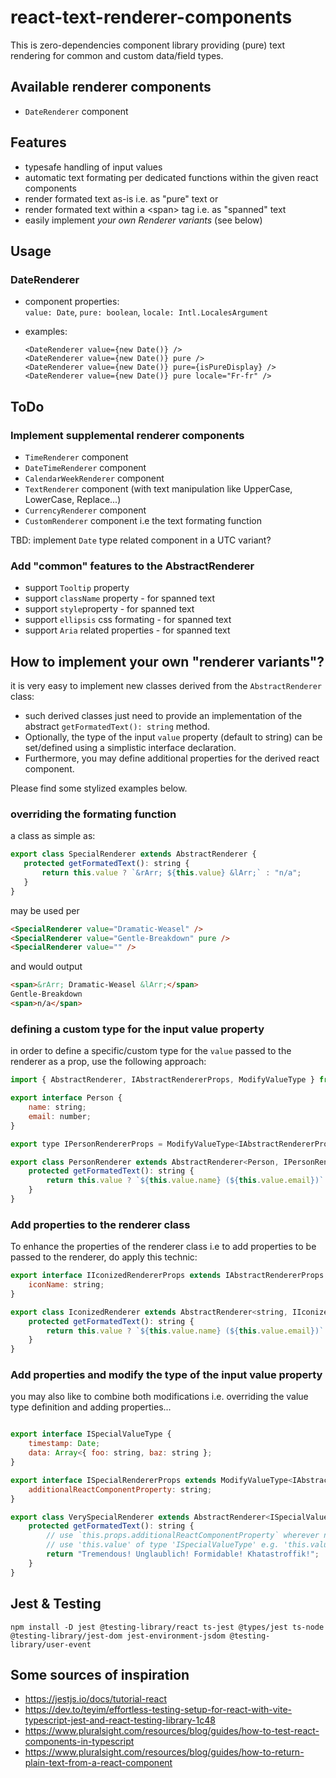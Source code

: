# react-text-renderer-components

This is zero-dependencies component library providing (pure) text rendering for common and custom data/field types.

## Available renderer components

- `DateRenderer` component

## Features

- typesafe handling of input values
- automatic text formating per dedicated functions within the given react components
- render formated text as-is i.e. as "pure" text or
- render formated text within a &lt;span&gt; tag i.e. as "spanned" text
- easily implement *your own Renderer variants* (see below)

## Usage

### DateRenderer

- component properties:  
`value: Date`, `pure: boolean`, `locale: Intl.LocalesArgument`

- examples:
    ```
    <DateRenderer value={new Date()} />
    <DateRenderer value={new Date()} pure />
    <DateRenderer value={new Date()} pure={isPureDisplay} />
    <DateRenderer value={new Date()} pure locale="Fr-fr" />
    ```

## ToDo

### Implement supplemental renderer components

- `TimeRenderer` component
- `DateTimeRenderer` component
- `CalendarWeekRenderer` component
- `TextRenderer` component (with text manipulation like UpperCase, LowerCase, Replace...)
- `CurrencyRenderer` component
- `CustomRenderer` component i.e the text formating function

TBD: implement `Date` type related component in a UTC variant?

### Add "common" features  to the AbstractRenderer

- support `Tooltip` property
- support `className` property - for spanned text
- support `style`property - for spanned text
- support `ellipsis` css formating - for spanned text
- support `Aria` related properties - for spanned text

## How to implement your own "renderer variants"?

 it is very easy to implement new classes derived from the `AbstractRenderer` class:
 
 - such derived classes just need to provide an implementation of the abstract `getFormatedText(): string` method.
 - Optionally, the type of the input `value` property (default to string) can be set/defined using a simplistic interface declaration.
 - Furthermore, you may define additional properties for the derived react component.

 Please find some stylized examples below.

  ### overriding the formating function

 a class as simple as:
 ```javascript
 export class SpecialRenderer extends AbstractRenderer {
    protected getFormatedText(): string {       
        return this.value ? `&rArr; ${this.value} &lArr;` : "n/a";
    }
}
 ```
may be used per
 ```html
 <SpecialRenderer value="Dramatic-Weasel" />
 <SpecialRenderer value="Gentle-Breakdown" pure />
 <SpecialRenderer value="" />
 ```
 and would output
 ```html
 <span>&rArr; Dramatic-Weasel &lArr;</span>
 Gentle-Breakdown
 <span>n/a</span>
 ```

### defining a custom type for the input value property

in order to define a specific/custom type for the `value` passed to the renderer as a prop, use the following approach:

```javascript
import { AbstractRenderer, IAbstractRendererProps, ModifyValueType } from "./AbstractRenderer";

export interface Person {
    name: string;
    email: number;
}

export type IPersonRendererProps = ModifyValueType<IAbstractRendererProps, { value: Person }>;

export class PersonRenderer extends AbstractRenderer<Person, IPersonRendererProps> {
    protected getFormatedText(): string {
        return this.value ? `${this.value.name} (${this.value.email})` : "";
    }
}
```

### Add properties to the renderer class

To enhance the properties of the renderer class i.e to add properties to be passed to the renderer, do apply this technic:

```javascript
export interface IIconizedRendererProps extends IAbstractRendererProps {
    iconName: string;
}

export class IconizedRenderer extends AbstractRenderer<string, IIconizedRendererProps> {
    protected getFormatedText(): string {
        return this.value ? `${this.value.name} (${this.value.email})` : "";
    }
}
```

### Add properties and modify the type of the input value property

you may also like to combine both modifications i.e. overriding the value type definition and adding properties...

```javascript

export interface ISpecialValueType {
    timestamp: Date;
    data: Array<{ foo: string, baz: string };
}

export interface ISpecialRendererProps extends ModifyValueType<IAbstractRendererProps, { value: ISpecialValueType }> {
    additionalReactComponentProperty: string;
}

export class VerySpecialRenderer extends AbstractRenderer<ISpecialValueType, ISpecialRendererProps> {
    protected getFormatedText(): string {
        // use `this.props.additionalReactComponentProperty` wherever needed
        // use 'this.value' of type 'ISpecialValueType' e.g. 'this.value.timestamp' or 'this.value.data.length' etc.
        return "Tremendous! Unglaublich! Formidable! Khatastroffik!";
    }
}

```

## Jest & Testing

```shell
npm install -D jest @testing-library/react ts-jest @types/jest ts-node @testing-library/jest-dom jest-environment-jsdom @testing-library/user-event
```

## Some sources of inspiration

- https://jestjs.io/docs/tutorial-react
- https://dev.to/teyim/effortless-testing-setup-for-react-with-vite-typescript-jest-and-react-testing-library-1c48
- https://www.pluralsight.com/resources/blog/guides/how-to-test-react-components-in-typescript
- https://www.pluralsight.com/resources/blog/guides/how-to-return-plain-text-from-a-react-component

